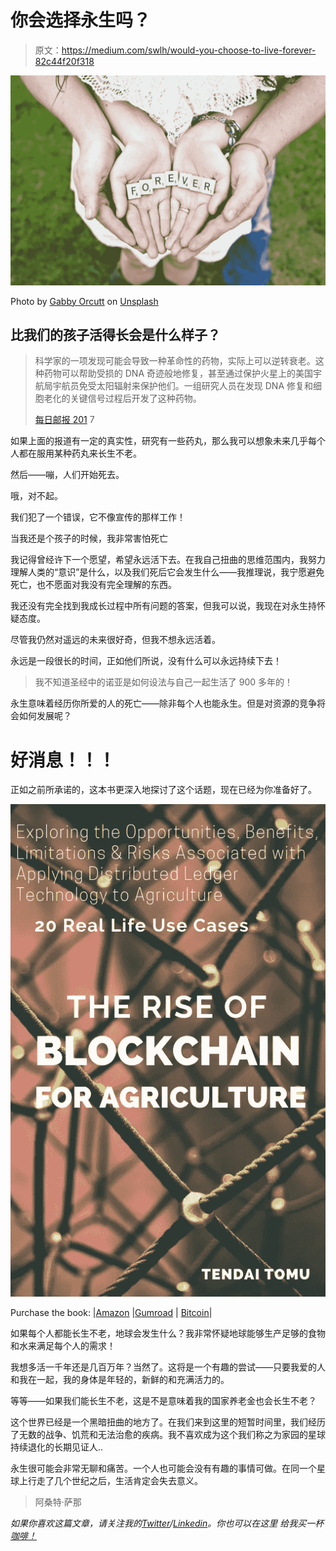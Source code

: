 # 你会选择永生吗？

> 原文：<https://medium.com/swlh/would-you-choose-to-live-forever-82c44f20f318>

![](img/345458e003f257f3932c417fb82f9a03.png)

Photo by [Gabby Orcutt](https://unsplash.com/@monroefiles?utm_source=unsplash&utm_medium=referral&utm_content=creditCopyText) on [Unsplash](https://unsplash.com/?utm_source=unsplash&utm_medium=referral&utm_content=creditCopyText)

## 比我们的孩子活得长会是什么样子？

> 科学家的一项发现可能会导致一种革命性的药物，实际上可以逆转衰老。这种药物可以帮助受损的 DNA 奇迹般地修复，甚至通过保护火星上的美国宇航局宇航员免受太阳辐射来保护他们。一组研究人员在发现 DNA 修复和细胞老化的关键信号过程后开发了这种药物。
> 
> [每日邮报 201](http://months.http://www.dailymail.co.uk/sciencetech/article-4343142/Human-trials-age-reversing-pill-start-six-months.html) 7

如果上面的报道有一定的真实性，研究有一些药丸，那么我可以想象未来几乎每个人都在服用某种药丸来长生不老。

然后——嘣，人们开始死去。

哦，对不起。

我们犯了一个错误，它不像宣传的那样工作！

当我还是个孩子的时候，我非常害怕死亡

我记得曾经许下一个愿望，希望永远活下去。在我自己扭曲的思维范围内，我努力理解人类的“意识”是什么，以及我们死后它会发生什么——我推理说，我宁愿避免死亡，也不愿面对我没有完全理解的东西。

我还没有完全找到我成长过程中所有问题的答案，但我可以说，我现在对永生持怀疑态度。

尽管我仍然对遥远的未来很好奇，但我不想永远活着。

永远是一段很长的时间，正如他们所说，没有什么可以永远持续下去！

> 我不知道圣经中的诺亚是如何设法与自己一起生活了 900 多年的！

永生意味着经历你所爱的人的死亡——除非每个人也能永生。但是对资源的竞争将会如何发展呢？

# 好消息！！！

正如之前所承诺的，这本书更深入地探讨了这个话题，现在已经为你准备好了。

![](img/45da0a252cec6d1122a2f16b44343f1a.png)

Purchase the book: |[Amazon](https://t.co/s9z9MLp7LT?amp=1) |[Gumroad](https://gum.co/iDLha) | [Bitcoin](https://t.me/Blockchain_Agriculture)|

如果每个人都能长生不老，地球会发生什么？我非常怀疑地球能够生产足够的食物和水来满足每个人的需求！

我想多活一千年还是几百万年？当然了。这将是一个有趣的尝试——只要我爱的人和我在一起，我的身体是年轻的，新鲜的和充满活力的。

等等——如果我们能长生不老，这是不是意味着我的国家养老金也会长生不老？

这个世界已经是一个黑暗扭曲的地方了。在我们来到这里的短暂时间里，我们经历了无数的战争、饥荒和无法治愈的疾病。我不喜欢成为这个我们称之为家园的星球持续退化的长期见证人..

永生很可能会非常无聊和痛苦。一个人也可能会没有有趣的事情可做。在同一个星球上行走了几个世纪之后，生活肯定会失去意义。

> 阿桑特·萨那

*如果你喜欢这篇文章，请关注我的*[*Twitter*](https://twitter.com/Tendy263)*/*[*Linkedin*](https://www.linkedin.com/in/tendai-tomu-75903612/)*。你也可以在这里* *给我买一杯* [*咖啡！*](https://www.buymeacoffee.com/Tendy263)